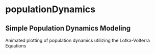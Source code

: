 # populationDynamics
Simple Population Dynamics Modeling
-----------------------------------
Animated plotting of population dynamics utilizing the Lotka-Volterra Equations
